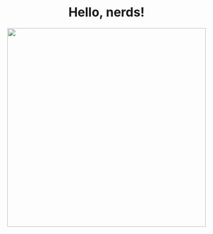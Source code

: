 <h1 align="center">Hello, nerds!</h1>
<p align="center">
  <img src="https://github.com/arshsahzad/arshsahzad/blob/master/assets/gifs/snake.svg" width="450px">
</p>
